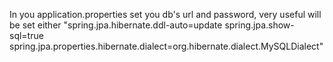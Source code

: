 In you application.properties set you db's url and password, very useful will be set either "spring.jpa.hibernate.ddl-auto=update
spring.jpa.show-sql=true
spring.jpa.properties.hibernate.dialect=org.hibernate.dialect.MySQLDialect"
